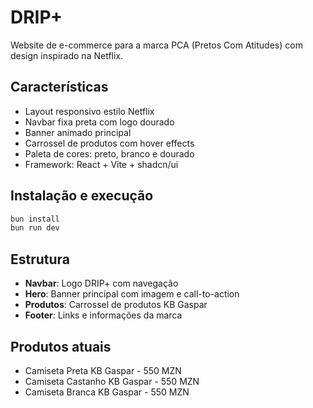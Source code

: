# DRIP+
Website de e-commerce para a marca PCA (Pretos Com Atitudes) com design inspirado na Netflix.

## Características
- Layout responsivo estilo Netflix
- Navbar fixa preta com logo dourado
- Banner animado principal
- Carrossel de produtos com hover effects
- Paleta de cores: preto, branco e dourado
- Framework: React + Vite + shadcn/ui

## Instalação e execução
```bash
bun install
bun run dev
```

## Estrutura
- **Navbar**: Logo DRIP+ com navegação
- **Hero**: Banner principal com imagem e call-to-action
- **Produtos**: Carrossel de produtos KB Gaspar
- **Footer**: Links e informações da marca

## Produtos atuais
- Camiseta Preta KB Gaspar - 550 MZN
- Camiseta Castanho KB Gaspar - 550 MZN
- Camiseta Branca KB Gaspar - 550 MZN